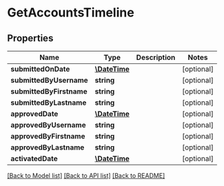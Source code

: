# GetAccountsTimeline

## Properties
Name | Type | Description | Notes
------------ | ------------- | ------------- | -------------
**submittedOnDate** | [**\DateTime**](\DateTime.md) |  | [optional] 
**submittedByUsername** | **string** |  | [optional] 
**submittedByFirstname** | **string** |  | [optional] 
**submittedByLastname** | **string** |  | [optional] 
**approvedDate** | [**\DateTime**](\DateTime.md) |  | [optional] 
**approvedByUsername** | **string** |  | [optional] 
**approvedByFirstname** | **string** |  | [optional] 
**approvedByLastname** | **string** |  | [optional] 
**activatedDate** | [**\DateTime**](\DateTime.md) |  | [optional] 

[[Back to Model list]](../../README.md#documentation-for-models) [[Back to API list]](../../README.md#documentation-for-api-endpoints) [[Back to README]](../../README.md)

